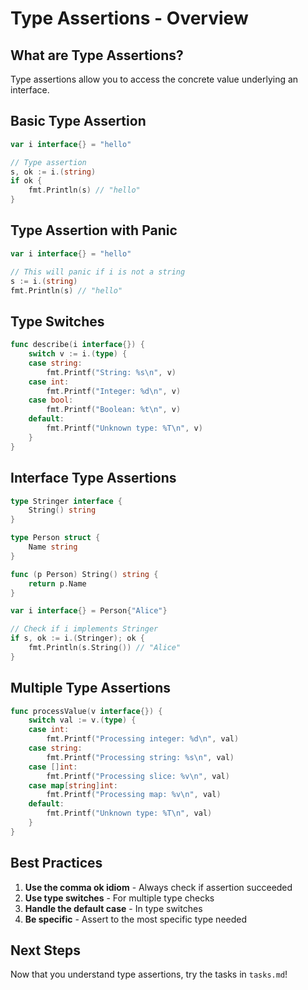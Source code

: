 # Type Assertions - Overview

## What are Type Assertions?

Type assertions allow you to access the concrete value underlying an interface.

## Basic Type Assertion

```go
var i interface{} = "hello"

// Type assertion
s, ok := i.(string)
if ok {
    fmt.Println(s) // "hello"
}
```

## Type Assertion with Panic

```go
var i interface{} = "hello"

// This will panic if i is not a string
s := i.(string)
fmt.Println(s) // "hello"
```

## Type Switches

```go
func describe(i interface{}) {
    switch v := i.(type) {
    case string:
        fmt.Printf("String: %s\n", v)
    case int:
        fmt.Printf("Integer: %d\n", v)
    case bool:
        fmt.Printf("Boolean: %t\n", v)
    default:
        fmt.Printf("Unknown type: %T\n", v)
    }
}
```

## Interface Type Assertions

```go
type Stringer interface {
    String() string
}

type Person struct {
    Name string
}

func (p Person) String() string {
    return p.Name
}

var i interface{} = Person{"Alice"}

// Check if i implements Stringer
if s, ok := i.(Stringer); ok {
    fmt.Println(s.String()) // "Alice"
}
```

## Multiple Type Assertions

```go
func processValue(v interface{}) {
    switch val := v.(type) {
    case int:
        fmt.Printf("Processing integer: %d\n", val)
    case string:
        fmt.Printf("Processing string: %s\n", val)
    case []int:
        fmt.Printf("Processing slice: %v\n", val)
    case map[string]int:
        fmt.Printf("Processing map: %v\n", val)
    default:
        fmt.Printf("Unknown type: %T\n", val)
    }
}
```

## Best Practices

1. **Use the comma ok idiom** - Always check if assertion succeeded
2. **Use type switches** - For multiple type checks
3. **Handle the default case** - In type switches
4. **Be specific** - Assert to the most specific type needed

## Next Steps

Now that you understand type assertions, try the tasks in `tasks.md`!
